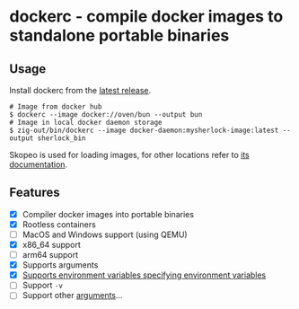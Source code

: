 # dockerc - compile docker images to standalone portable binaries

## Usage

Install dockerc from the [latest release](https://github.com/NilsIrl/dockerc/releases).


```
# Image from docker hub
$ dockerc --image docker://oven/bun --output bun
# Image in local docker daemon storage
$ zig-out/bin/dockerc --image docker-daemon:mysherlock-image:latest --output sherlock_bin
```

Skopeo is used for loading images, for other locations refer to [its documentation][1].

## Features

- [X] Compiler docker images into portable binaries
- [X] Rootless containers
- [ ] MacOS and Windows support (using QEMU)
- [X] x86_64 support
- [ ] arm64 support
- [X] Supports arguments
- [X] [Supports environment variables specifying environment variables][2]
- [ ] Support `-v`
- [ ] Support other [arguments][0]...

[0]: https://docs.docker.com/engine/reference/commandline/container_run/
[1]: https://github.com/containers/skopeo/blob/main/docs/skopeo.1.md#image-names
[2]: https://docs.docker.com/reference/cli/docker/container/run/#env
